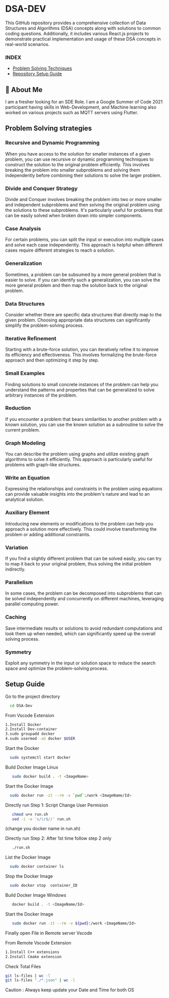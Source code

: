 
# DSA-DEV 

This GitHub repository provides a comprehensive collection of Data Structures and Algorithms (DSA) concepts along with solutions to common coding questions. Additionally, it includes various React.js projects to demonstrate practical implementation and usage of these DSA concepts in real-world scenarios.

### INDEX

* [Problem Solving Techniques](#problem-solving-strategies)
* [Repository Setup Guide](#setup-guide)

## 🚀 About Me
I am a fresher looking for an SDE Role. I am a Google Summer of Code 2021 participant having skills in Web-Development, and Machine learning also worked on various projects such as MQTT servers using Flutter.

## Problem Solving strategies

### Recursive and Dynamic Programming
When you have access to the solution for smaller instances of a given problem, you can use recursive or dynamic programming techniques to construct the solution to the original problem efficiently. This involves breaking the problem into smaller subproblems and solving them independently before combining their solutions to solve the larger problem.

### Divide and Conquer Strategy
Divide and Conquer involves breaking the problem into two or more smaller and independent subproblems and then solving the original problem using the solutions to these subproblems. It's particularly useful for problems that can be easily solved when broken down into simpler components.

### Case Analysis
For certain problems, you can split the input or execution into multiple cases and solve each case independently. This approach is helpful when different cases require different strategies to reach a solution.

### Generalization
Sometimes, a problem can be subsumed by a more general problem that is easier to solve. If you can identify such a generalization, you can solve the more general problem and then map the solution back to the original problem.

### Data Structures
Consider whether there are specific data structures that directly map to the given problem. Choosing appropriate data structures can significantly simplify the problem-solving process.

### Iterative Refinement
Starting with a brute-force solution, you can iteratively refine it to improve its efficiency and effectiveness. This involves formalizing the brute-force approach and then optimizing it step by step.

### Small Examples
Finding solutions to small concrete instances of the problem can help you understand the patterns and properties that can be generalized to solve arbitrary instances of the problem.

### Reduction
If you encounter a problem that bears similarities to another problem with a known solution, you can use the known solution as a subroutine to solve the current problem.

### Graph Modeling
You can describe the problem using graphs and utilize existing graph algorithms to solve it efficiently. This approach is particularly useful for problems with graph-like structures.

### Write an Equation
Expressing the relationships and constraints in the problem using equations can provide valuable insights into the problem's nature and lead to an analytical solution.

### Auxiliary Element
Introducing new elements or modifications to the problem can help you approach a solution more effectively. This could involve transforming the problem or adding additional constraints.

### Variation
If you find a slightly different problem that can be solved easily, you can try to map it back to your original problem, thus solving the initial problem indirectly.

### Parallelism
In some cases, the problem can be decomposed into subproblems that can be solved independently and concurrently on different machines, leveraging parallel computing power.

### Caching
Save intermediate results or solutions to avoid redundant computations and look them up when needed, which can significantly speed up the overall solving process.

### Symmetry
Exploit any symmetry in the input or solution space to reduce the search space and optimize the problem-solving process.



## Setup Guide
Go to the project directory

```bash
  cd DSA-Dev
```

From Vscode Extension
 ```bash
 1.Install Docker
 2.Install Dev-container
 3.sudo groupadd docker
 4.sudo usermod -aG docker $USER
 ```

Start the Docker

```bash
  sudo systemctl start docker
```

Build Docker Image Linux

```bash
   sudo docker build . -t <ImageName>
```

Start the Docker Image

```bash
  sudo docker run -it --rm -v `pwd`:/work <ImageName/Id>
```
Directly run Step 1: Script Change User Permision

```bash
   chmod u+x run.sh
   sed -i -e 's/\r$//' run.sh
```
(change you docker name in run.sh)

Directly run Step 2: After 1st time follow step 2 only

```bash
   ./run.sh
```

List the Docker Image

```bash
  sudo docker container ls
```

Stop the Docker Image

```bash
  sudo docker stop  container_ID
```


Build Docker Image Windows

```bash
   docker build . -t <ImageName/Id>
```

Start the Docker Image

```bash
   sudo docker run -it --rm -v ${pwd}:/work <ImageName/Id>
```

Finally open File in Remote server Vscode

From Remote Vscode Extension
 ```bash
 1.Install C++ extensions
 2.Install Cmake extension
 ```

Check Total Files
 ```bash
git ls-files | wc -l
git ls-files "./*.json" | wc -l
 ```


 Caution : Always keep update your Date and Time for both OS

